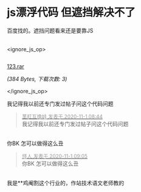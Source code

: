 # js漂浮代码 但遮挡解决不了


百度找的。遮挡问题看来还是要靠JS<br />
<br />

<ignore_js_op>

<img src="static/image/filetype/rar.gif" border="0" class="vm" alt="" />
<span style="white-space: nowrap" id="attach_140931" onmouseover="showMenu({'ctrlid':this.id,'pos':'12'})">

<a href="forum.php?mod=attachment&amp;aid=MTQwOTMxfGY1Y2RlMGNjfDE2MDk2NDczMDV8NDczNDR8NzYwODM3" target="_blank">123.rar</a>

<em class="xg1">(384 Bytes, 下载次数: 3)</em>
</span>
<div class="tip tip_4" id="attach_140931_menu" style="position: absolute; display: none" disautofocus="true">
<div class="tip_c xs0">
<div class="y">2020-11-1 08:40 上传</div>
点击文件名下载附件

</div>
<div class="tip_horn"></div>
</div>

</ignore_js_op>


我记得我以前还专门发过帖子问这个代码问题<img src="static/image/smiley/default/lol.gif" smilieid="12" border="0" alt="" />

<div class="quote"><blockquote><font size="2"><a href="https://www.hostloc.com/forum.php?mod=redirect&amp;goto=findpost&amp;pid=9383710&amp;ptid=760837" target="_blank"><font color="#999999">茎肛互撸娃 发表于 2020-11-1 08:44</font></a></font><br />
我记得我以前还专门发过帖子问这个代码问题</blockquote></div><br />
你BK 怎可以做得这么丑<img src="static/image/smiley/default/lol.gif" smilieid="12" border="0" alt="" />

<div class="quote"><blockquote><font size="2"><a href="https://www.hostloc.com/forum.php?mod=redirect&amp;goto=findpost&amp;pid=9383741&amp;ptid=760837" target="_blank"><font color="#999999">怪人 发表于 2020-11-1 09:05</font></a></font><br />
你BK 怎可以做得这么丑</blockquote></div><br />
我是**鸡阉割这个行业的，作站技术语文老师教的<img src="static/image/smiley/yct/008.gif" smilieid="39" border="0" alt="" />
